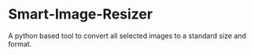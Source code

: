 # Smart-Image-Resizer
A python based tool to convert all selected images to a standard size and format.
